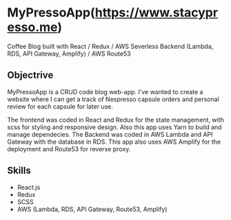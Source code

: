# MyPressoApp(https://www.stacypresso.me)

Coffee Blog built with React / Redux / AWS Severless Backend (Lambda, RDS, API Gateway, Amplify) / AWS Route53


## Objectrive
MyPressoApp is a CRUD code blog web-app. I've wanted to create a website where I can get a track of Nespresso capsule orders and personal review for each capsule for later use. 

The frontend was coded in React and Redux for the state management, with scss for styling and responsive design.
Also this app uses Yarn to build and manage dependecies.
The Backend was coded in AWS Lambda and API Gateway with the database in RDS. 
This app also uses AWS Amplify for the deployment and Route53 for reverse proxy. 

## Skills
* React.js
* Redux
* SCSS
* AWS (Lambda, RDS, API Gateway, Route53, Amplify)

